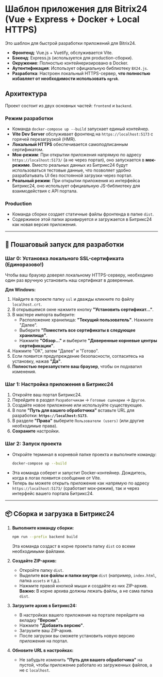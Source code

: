 # Шаблон приложения для Bitrix24 (Vue + Express + Docker + Local HTTPS)

Это шаблон для быстрой разработки приложений для Bitrix24.

- **Фронтенд**: Vue.js + Vuetify, обслуживается Vite.
- **Бэкенд**: Express.js (используется для production-сборки).
- **Окружение**: Полностью контейнеризировано в Docker.
- **Аутентификация**: Использует официальную библиотеку `BX24.js`.
- **Разработка**: Настроен локальный HTTPS-сервер, **что полностью избавляет от необходимости использовать `ngrok`**.

## Архитектура

Проект состоит из двух основных частей: `frontend` и `backend`.

### Режим разработки

- Команда `docker-compose up --build` запускает единый контейнер.
- **Vite Dev Server** обслуживает фронтенд на `https://localhost:5173` с горячей перезагрузкой (HMR).
- **Локальный HTTPS** обеспечивается самоподписанным сертификатом.
- **Мок-режим**: При открытии приложения напрямую по адресу `https://localhost:5173/` (а не через портал), оно запускается в **мок-режиме**. Вместо реальных данных из Битрикс24 будут использоваться тестовые данные, что позволяет удобно разрабатывать UI без постоянной загрузки через портал.
- **Реальный режим**: При открытии приложения из интерфейса Битрикс24, оно использует официальную JS-библиотеку для взаимодействия с API портала.

### Production

- Команда сборки создает статичные файлы фронтенда в папке `dist`.
- Содержимое этой папки архивируется и загружается в Битрикс24 как новая версия приложения.

---

## 🚀 Пошаговый запуск для разработки

### Шаг 0: Установка локального SSL-сертификата (Единоразово!)

Чтобы ваш браузер доверял локальному HTTPS-серверу, необходимо один раз вручную установить наш сертификат в доверенные.

**Для Windows:**

1.  Найдите в проекте папку `ssl` и дважды кликните по файлу `localhost.crt`.
2.  В открывшемся окне нажмите кнопку **"Установить сертификат..."**.
3.  В мастере импорта выберите:
    - Расположение хранилища: **"Текущий пользователь"**. Нажмите "Далее".
    - Выберите **"Поместить все сертификаты в следующее хранилище"**.
    - Нажмите **"Обзор..."** и выберите **"Доверенные корневые центры сертификации"**.
4.  Нажмите "ОК", затем "Далее" и "Готово".
5.  Если появится предупреждение безопасности, согласитесь на установку, нажав **"Да"**.
6.  **Полностью перезапустите ваш браузер**, чтобы он подхватил изменения.

### Шаг 1: Настройка приложения в Битрикс24

1.  Откройте ваш портал Битрикс24.
2.  Перейдите в раздел `Разработчикам` -> `Готовые сценарии` -> `Другое`.
3.  Создайте новое приложение или используйте существующее.
4.  В поле **"Путь для вашего обработчика"** вставьте URL для разработки: **`https://localhost:5173`**.
5.  В разделе **"Права"** выберите `Пользователи (users)` (или другие необходимые права).
6.  **Сохраните** настройки.

### Шаг 2: Запуск проекта

- Откройте терминал в корневой папке проекта и выполните команду:
  ```bash
  docker-compose up --build
  ```
- Эта команда соберет и запустит Docker-контейнер. Дождитесь, когда в логах появится сообщение от Vite.
- Теперь вы можете открыть приложение как напрямую по адресу `https://localhost:5173/` (сработает мок-режим), так и через интерфейс вашего портала Битрикс24.

---

## 📦 Сборка и загрузка в Битрикс24

1.  **Выполните команду сборки:**

    ```bash
    npm run --prefix backend build
    ```

    Эта команда создаст в корне проекта папку `dist` со всеми необходимыми файлами.

2.  **Создайте ZIP-архив:**

    - Откройте папку `dist`.
    - Выделите **все файлы и папки внутри** `dist` (например, `index.html`, папка `assets` и т.д.).
    - Нажмите правой кнопкой мыши и создайте из них ZIP-архив. **Важно:** В корне архива должны лежать файлы, а не сама папка `dist`.

3.  **Загрузите архив в Битрикс24:**

    - В настройках вашего приложения на портале перейдите на вкладку **"Версии"**.
    - Нажмите **"Добавить версию"**.
    - Загрузите ваш ZIP-архив.
    - После загрузки вы сможете установить новую версию приложения на портал.

4.  **Обновите URL в настройках:**
    - Не забудьте изменить **"Путь для вашего обработчика"** на пустой, чтобы приложение работало из загруженных файлов, а не с `localhost`.
